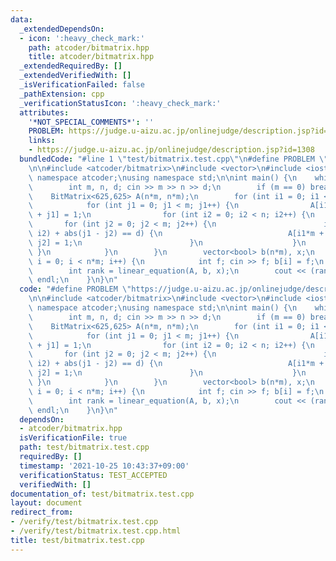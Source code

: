 ```yaml
---
data:
  _extendedDependsOn:
  - icon: ':heavy_check_mark:'
    path: atcoder/bitmatrix.hpp
    title: atcoder/bitmatrix.hpp
  _extendedRequiredBy: []
  _extendedVerifiedWith: []
  _isVerificationFailed: false
  _pathExtension: cpp
  _verificationStatusIcon: ':heavy_check_mark:'
  attributes:
    '*NOT_SPECIAL_COMMENTS*': ''
    PROBLEM: https://judge.u-aizu.ac.jp/onlinejudge/description.jsp?id=1308
    links:
    - https://judge.u-aizu.ac.jp/onlinejudge/description.jsp?id=1308
  bundledCode: "#line 1 \"test/bitmatrix.test.cpp\"\n#define PROBLEM \"https://judge.u-aizu.ac.jp/onlinejudge/description.jsp?id=1308\"\
    \n\n#include <atcoder/bitmatrix>\n#include <vector>\n#include <iostream>\n\nusing\
    \ namespace atcoder;\nusing namespace std;\n\nint main() {\n    while (true) {\n\
    \        int m, n, d; cin >> m >> n >> d;\n        if (m == 0) break;\n\n    \
    \    BitMatrix<625,625> A(n*m, n*m);\n        for (int i1 = 0; i1 < n; i1++) {\n\
    \            for (int j1 = 0; j1 < m; j1++) {\n                A[i1*m + j1][i1*m\
    \ + j1] = 1;\n                for (int i2 = 0; i2 < n; i2++) {\n             \
    \       for (int j2 = 0; j2 < m; j2++) {\n                        if (abs(i1 -\
    \ i2) + abs(j1 - j2) == d) {\n                            A[i1*m + j1][i2*m +\
    \ j2] = 1;\n                        }\n                    }\n               \
    \ }\n            }\n        }\n        vector<bool> b(n*m), x;\n        for (int\
    \ i = 0; i < n*m; i++) {\n            int f; cin >> f; b[i] = f;\n        }\n\n\
    \        int rank = linear_equation(A, b, x);\n        cout << (rank != -1) <<\
    \ endl;\n    }\n}\n"
  code: "#define PROBLEM \"https://judge.u-aizu.ac.jp/onlinejudge/description.jsp?id=1308\"\
    \n\n#include <atcoder/bitmatrix>\n#include <vector>\n#include <iostream>\n\nusing\
    \ namespace atcoder;\nusing namespace std;\n\nint main() {\n    while (true) {\n\
    \        int m, n, d; cin >> m >> n >> d;\n        if (m == 0) break;\n\n    \
    \    BitMatrix<625,625> A(n*m, n*m);\n        for (int i1 = 0; i1 < n; i1++) {\n\
    \            for (int j1 = 0; j1 < m; j1++) {\n                A[i1*m + j1][i1*m\
    \ + j1] = 1;\n                for (int i2 = 0; i2 < n; i2++) {\n             \
    \       for (int j2 = 0; j2 < m; j2++) {\n                        if (abs(i1 -\
    \ i2) + abs(j1 - j2) == d) {\n                            A[i1*m + j1][i2*m +\
    \ j2] = 1;\n                        }\n                    }\n               \
    \ }\n            }\n        }\n        vector<bool> b(n*m), x;\n        for (int\
    \ i = 0; i < n*m; i++) {\n            int f; cin >> f; b[i] = f;\n        }\n\n\
    \        int rank = linear_equation(A, b, x);\n        cout << (rank != -1) <<\
    \ endl;\n    }\n}\n"
  dependsOn:
  - atcoder/bitmatrix.hpp
  isVerificationFile: true
  path: test/bitmatrix.test.cpp
  requiredBy: []
  timestamp: '2021-10-25 10:43:37+09:00'
  verificationStatus: TEST_ACCEPTED
  verifiedWith: []
documentation_of: test/bitmatrix.test.cpp
layout: document
redirect_from:
- /verify/test/bitmatrix.test.cpp
- /verify/test/bitmatrix.test.cpp.html
title: test/bitmatrix.test.cpp
---
```

